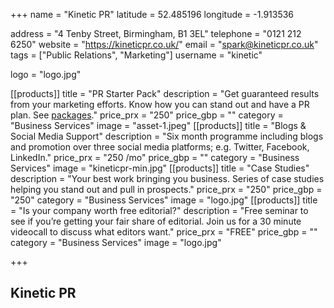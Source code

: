 +++
name = "Kinetic PR"
latitude = 52.485196
longitude =  -1.913536

address = "4 Tenby Street, Birmingham, B1 3EL"
telephone = "0121 212 6250"
website = "https://kineticpr.co.uk/"
email = "spark@kineticpr.co.uk"
tags = ["Public Relations", "Marketing"]
username = "kinetic"

logo = "logo.jpg"

[[products]]
  title = "PR Starter Pack"
  description = "Get guaranteed results from your marketing efforts. Know how you can stand out and have a PR plan. See [packages](https://kineticpr.co.uk/packages/kickstarter/)."
  price_prx = "250"
  price_gbp = ""
  category = "Business Services"
  image = "asset-1.jpeg"
[[products]]
  title = "Blogs & Social Media Support"
  description = "Six month programme including blogs and promotion over three social media platforms; e.g. Twitter, Facebook, LinkedIn."
  price_prx = "250 /mo"
  price_gbp = ""
  category = "Business Services"
  image = "kineticpr-min.jpg"
[[products]]
  title = "Case Studies"
  description = "Your best work bringing you business. Series of case studies helping you stand out and pull in prospects."
  price_prx = "250"
  price_gbp = "250"
  category = "Business Services"
  image = "logo.jpg"
[[products]]
  title = "Is your company worth free editorial?"
  description = "Free seminar to see if you’re getting your fair share of editorial. Join us for a 30 minute videocall to discuss what editors want."
  price_prx = "FREE"
  price_gbp = ""
  category = "Business Services"
  image = "logo.jpg"


+++

## Kinetic PR
